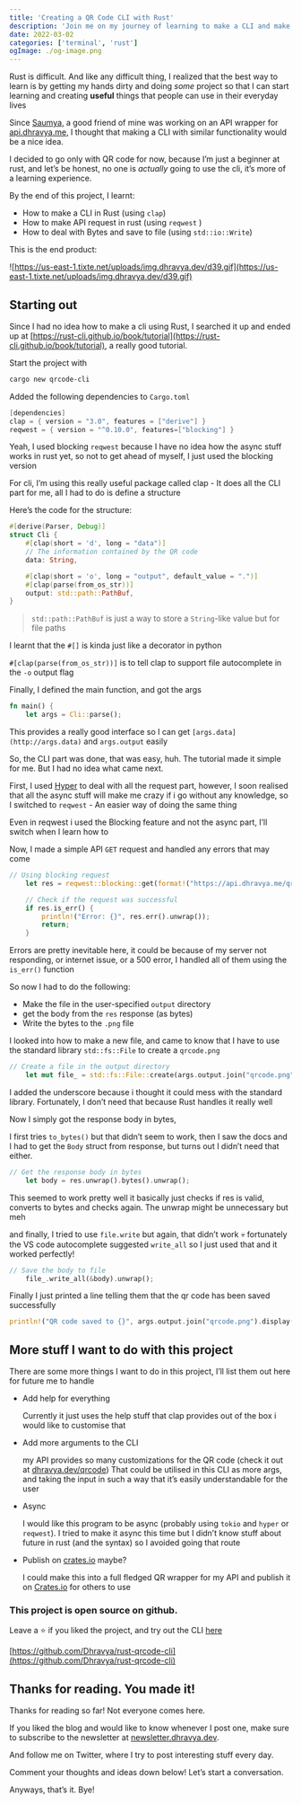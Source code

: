 ```yaml
---
title: 'Creating a QR Code CLI with Rust'
description: 'Join me on my journey of learning to make a CLI and make API requests in Rust'
date: 2022-03-02
categories: ['terminal', 'rust']
ogImage: ./og-image.png
---
```


Rust is difficult. And like any difficult thing, I realized that the best way to learn is by getting my hands dirty and doing *some* project so that I can start learning and creating **useful** things that people can use in their everyday lives

 Since [Saumya,](https://github.com/27saumya)  a good friend of mine was working on an API wrapper for [api.dhravya.me](https://api.dhravya.me), I thought that making a CLI with similar functionality would be a nice idea.

I decided to go only with QR code for now, because I’m just a  beginner at rust, and let’s be honest, no one is *actually* going to use the cli, it’s more of a learning experience.

By the end of this project, I learnt:

- How to make a CLI in Rust (using `clap`)
- How to make API request in rust (using `reqwest` )
- How to deal with Bytes and save to file (using `std::io::Write`)

This is the end product:

![https://us-east-1.tixte.net/uploads/img.dhravya.dev/d39.gif](https://us-east-1.tixte.net/uploads/img.dhravya.dev/d39.gif)

## Starting out

Since I had no idea how to make a cli using Rust, I searched it up and ended up at [https://rust-cli.github.io/book/tutorial](https://rust-cli.github.io/book/tutorial), a really good tutorial. 

Start the project with 

```powershell
cargo new qrcode-cli
```

Added the following dependencies to `Cargo.toml`

```powershell
[dependencies]
clap = { version = "3.0", features = ["derive"] }
reqwest = { version = "^0.10.0", features=["blocking"] }
```

Yeah, I used blocking `reqwest` because I have no idea how the async stuff works in rust yet, so not to get ahead of myself, I just used the blocking version

For cli, I’m using this really useful package called clap - It does all the CLI part for me, all I had to do is define a structure 

Here’s the code for the structure:

```rust
#[derive(Parser, Debug)]
struct Cli {
    #[clap(short = 'd', long = "data")]
    // The information contained by the QR code
    data: String,

    #[clap(short = 'o', long = "output", default_value = ".")]
    #[clap(parse(from_os_str))]
    output: std::path::PathBuf,
}
```

> `std::path::PathBuf` is just a way to store a `String`-like value but for file paths

I learnt that the `#[]` is kinda just like a decorator in python

`#[clap(parse(from_os_str))]` is to tell clap to support file autocomplete in the `-o` output flag

Finally, I defined the main function, and got the args

```rust
fn main() {
    let args = Cli::parse();
```

This provides a really good interface so I can get `[args.data](http://args.data)` and `args.output` easily

So, the CLI part was done, that was easy, huh. The tutorial made it simple for me. But I had no idea what came next.

First, I used [Hyper](http://hyper.rs) to deal with all the request part, however, I soon realised that all the async stuff will make me crazy if i go without any knowledge, so I switched to `reqwest` - An easier way of doing the same thing

Even in reqwest i used the Blocking feature and not the async part, I’ll switch when I learn how to 

Now, I made a simple API `GET` request and handled any errors that may come

```rust
// Using blocking request
    let res = reqwest::blocking::get(format!("https://api.dhravya.me/qrcode?query={}", args.data).as_str());

    // Check if the request was successful
    if res.is_err() {
        println!("Error: {}", res.err().unwrap());
        return;
    } 
```

Errors are pretty inevitable here, it could be because of my server not responding, or internet issue, or a 500 error, I handled all of them using the `is_err()`  function

So now I had to do the following:

- Make the file in the user-specified `output` directory
- get the body from the `res` response (as bytes)
- Write the bytes to the `.png` file

I looked into how to make a new file, and came to know that I have to use the standard library `std::fs::File` to create a `qrcode.png`

```rust
// Create a file in the output directory
    let mut file_ = std::fs::File::create(args.output.join("qrcode.png")).unwrap();
```

I added the underscore because i thought it could mess with the standard library. Fortunately, I don’t need that because Rust handles it really well

Now I simply got the response body in bytes, 

I first tries `to_bytes()` but that didn’t seem to work, then I saw the docs and I had to get the `Body` struct from response, but turns out I didn’t need that either.

```rust
// Get the response body in bytes
    let body = res.unwrap().bytes().unwrap();
```

This seemed to work pretty well it basically just checks if res is valid, converts to bytes and checks again.
The unwrap might be unnecessary but meh

and finally, I tried to use `file.write` but again, that didn’t work 💀 fortunately the VS code autocomplete suggested `write_all` so I just used that and it worked perfectly!

```rust
// Save the body to file
    file_.write_all(&body).unwrap();
```

Finally I just printed a line telling them that the qr code has been saved successfully

```rust
println!("QR code saved to {}", args.output.join("qrcode.png").display());
```

## More stuff I want to do with this project

There are some more things I want to do in this project, I’ll list them out here for future me to handle

- Add help for everything
    
    Currently it just uses the help stuff that clap provides out of the box i would like to customise that 
    

- Add more arguments to the CLI
    
    my API provides so many customizations for the QR code (check it out at [dhravya.dev/qrcode](https://dhravya.dev/qrcode)) That could be utilised in this CLI as more args, and taking the input in such a way that it’s easily understandable for the user
    

- Async
    
    I would like this program to be async (probably using `tokio` and `hyper` or `reqwest`). I tried to make it async this time but I didn’t know stuff about future in rust (and the syntax) so I avoided going that route
    
- Publish on [crates.io](http://crates.io) maybe?
    
    I could make this into a full fledged QR wrapper for my API and publish it on [Crates.io](http://Crates.io) for others to use
    

### This project is open source on github.

Leave a ⭐ if you liked the project, and try out the CLI [here](https://github.com/Dhravya/rust-qrcode-cli) 

[https://github.com/Dhravya/rust-qrcode-cli](https://github.com/Dhravya/rust-qrcode-cli)

## Thanks for reading. You made it!

Thanks for reading so far! Not everyone comes here. 

If you liked the blog and would like to know whenever I post one, make sure to subscribe to the newsletter at [newsletter.dhravya.dev](https://newsletter.dhravya.dev).

 And follow me on Twitter, where I try to post interesting stuff every day.

Comment your thoughts and ideas down below! Let’s start a conversation.

Anyways, that’s it. Bye!
